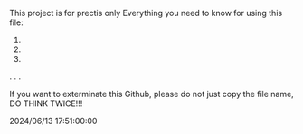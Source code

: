 This project is for prectis only
Everything you need to know for using this file:

1.

2.

3.


.
.
.

If you want to exterminate this Github, please do not just copy the file name, DO THINK TWICE!!!


2024/06/13 17:51:00:00
